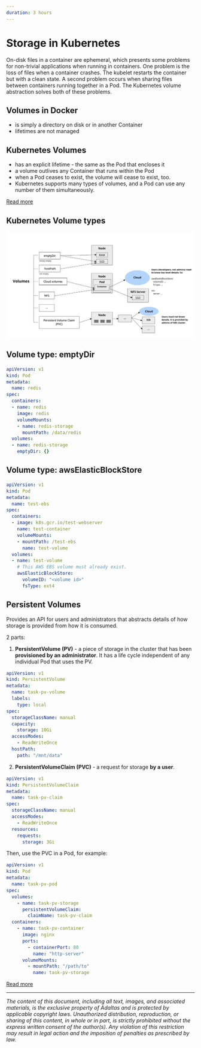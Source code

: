```yaml
---
duration: 3 hours
---
```


# Storage in Kubernetes

On-disk files in a container are ephemeral, which presents some problems for non-trivial applications when running in containers. One problem is the loss of files when a container crashes. The kubelet restarts the container but with a clean state. A second problem occurs when sharing files between containers running together in a Pod. The Kubernetes volume abstraction solves both of these problems.

## Volumes in Docker

- is simply a directory on disk or in another Container
- lifetimes are not managed

## Kubernetes Volumes

- has an explicit lifetime - the same as the Pod that encloses it
- a volume outlives any Container that runs within the Pod
- when a Pod ceases to exist, the volume will cease to exist, too. 
- Kubernetes supports many types of volumes, and a Pod can use any number of them simultaneously.

[Read more](https://kubernetes.io/docs/concepts/storage/volumes/)

## Kubernetes Volume types

![Kubernetes Volume types](image/volume-types.jpg)

## Volume type: emptyDir

```yaml
apiVersion: v1
kind: Pod
metadata:
  name: redis
spec:
  containers:
  - name: redis
    image: redis
    volumeMounts:
    - name: redis-storage
      mountPath: /data/redis
  volumes:
  - name: redis-storage
    emptyDir: {}
```

## Volume type: awsElasticBlockStore

```yaml
apiVersion: v1
kind: Pod
metadata:
  name: test-ebs
spec:
  containers:
  - image: k8s.gcr.io/test-webserver
    name: test-container
    volumeMounts:
    - mountPath: /test-ebs
      name: test-volume
  volumes:
  - name: test-volume
    # This AWS EBS volume must already exist.
    awsElasticBlockStore:
      volumeID: "<volume id>"
      fsType: ext4
```

## Persistent Volumes

Provides an API for users and administrators that abstracts details of how storage is provided from how it is consumed.

2 parts:

1. **PersistentVolume (PV)** - a piece of storage in the cluster that has been **provisioned by an administrator**. It has a life cycle independent of any individual Pod that uses the PV.

```yaml
apiVersion: v1
kind: PersistentVolume
metadata:
  name: task-pv-volume
  labels:
    type: local
spec:
  storageClassName: manual
  capacity:
    storage: 10Gi
  accessModes:
    - ReadWriteOnce
  hostPath:
    path: "/mnt/data"
```

2. **PersistentVolumeClaim (PVC)** - a request for storage **by a user**.

```yaml
apiVersion: v1
kind: PersistentVolumeClaim
metadata:
  name: task-pv-claim
spec:
  storageClassName: manual
  accessModes:
    - ReadWriteOnce
  resources:
    requests:
      storage: 3Gi
```

Then, use the PVC in a Pod, for example:

```yaml
apiVersion: v1
kind: Pod
metadata:
  name: task-pv-pod
spec:
  volumes:
    - name: task-pv-storage
      persistentVolumeClaim:
        claimName: task-pv-claim
  containers:
    - name: task-pv-container
      image: nginx
      ports:
        - containerPort: 80
          name: "http-server"
      volumeMounts:
        - mountPath: "/path/to"
          name: task-pv-storage
```

[Read more](https://kubernetes.io/docs/concepts/storage/persistent-volumes/)

---

*The content of this document, including all text, images, and associated materials, is the exclusive property of Adaltas and is protected by applicable copyright laws. Unauthorized distribution, reproduction, or sharing of this content, in whole or in part, is strictly prohibited without the express written consent of the author(s). Any violation of this restriction may result in legal action and the imposition of penalties as prescribed by law.*
